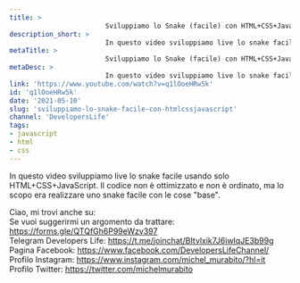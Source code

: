 ```yaml
---
title: > 
                        Sviluppiamo lo Snake (facile) con HTML+CSS+JavaScript
description_short: > 
                        In questo video sviluppiamo live lo snake facile usando solo HTML+CSS+JavaScript. Il codice non è ottimizzato e non è ordinato, ...
metaTitle: > 
                        Sviluppiamo lo Snake (facile) con HTML+CSS+JavaScript
metaDesc: > 
                        In questo video sviluppiamo live lo snake facile usando solo HTML+CSS+JavaScript. Il codice non è ottimizzato e non è ordinato, ...
link: 'https://www.youtube.com/watch?v=q1lOoeHRw5k'
id: 'q1lOoeHRw5k'
date: '2021-05-10'
slug: 'sviluppiamo-lo-snake-facile-con-htmlcssjavascript'
channel: 'DevelopersLife'
tags: 
- javascript
- html
- css
---
```

In questo video sviluppiamo live lo snake facile usando solo HTML+CSS+JavaScript. Il codice non è ottimizzato e non è ordinato, ma lo scopo era realizzare uno snake facile con le cose "base".  
  
Ciao, mi trovi anche su:  
Se vuoi suggerirmi un argomento da trattare: https://forms.gle/QTQfGh6P99eWzv397  
Telegram Developers Life: https://t.me/joinchat/BItvlxik7J6iwIqJE3b99g  
Pagina Facebook: https://www.facebook.com/DevelopersLifeChannel/  
Profilo Instagram: https://www.instagram.com/michel_murabito/?hl=it  
Profilo Twitter: https://twitter.com/michelmurabito​